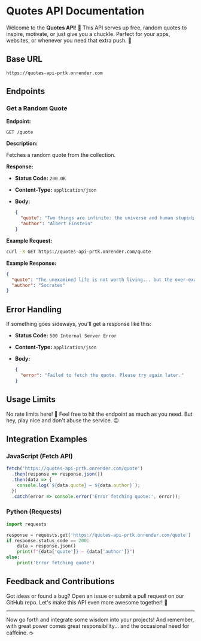 # Quotes API Documentation

Welcome to the **Quotes API**! 🎉 This API serves up free, random quotes to inspire, motivate, or just give you a chuckle. Perfect for your apps, websites, or whenever you need that extra push. 💪


## Base URL

```plaintext
https://quotes-api-prtk.onrender.com
```

## Endpoints

### Get a Random Quote

**Endpoint:**

```http
GET /quote
```

**Description:**

Fetches a random quote from the collection.

**Response:**

- **Status Code:** `200 OK`
- **Content-Type:** `application/json`
- **Body:**

  ```json
  {
    "quote": "Two things are infinite: the universe and human stupidity; and I'm not sure about the universe.",
    "author": "Albert Einstein"
  }
  ```

**Example Request:**

```bash
curl -X GET https://quotes-api-prtk.onrender.com/quote
```

**Example Response:**

```json
{
  "quote": "The unexamined life is not worth living... but the over-examined life is exhausting.",
  "author": "Socrates"
}
```

## Error Handling

If something goes sideways, you'll get a response like this:

- **Status Code:** `500 Internal Server Error`
- **Content-Type:** `application/json`
- **Body:**

  ```json
  {
    "error": "Failed to fetch the quote. Please try again later."
  }
  ```

## Usage Limits

No rate limits here! 🎉 Feel free to hit the endpoint as much as you need. But hey, play nice and don't abuse the service. 😉

## Integration Examples

### JavaScript (Fetch API)

```javascript
fetch('https://quotes-api-prtk.onrender.com/quote')
  .then(response => response.json())
  .then(data => {
    console.log(`${data.quote} — ${data.author}`);
  })
  .catch(error => console.error('Error fetching quote:', error));
```

### Python (Requests)

```python
import requests

response = requests.get('https://quotes-api-prtk.onrender.com/quote')
if response.status_code == 200:
    data = response.json()
    print(f"{data['quote']} — {data['author']}")
else:
    print('Error fetching quote')
```

## Feedback and Contributions

Got ideas or found a bug? Open an issue or submit a pull request on our GitHub repo. Let's make this API even more awesome together! 🤝

---

Now go forth and integrate some wisdom into your projects! And remember, with great power comes great responsibility... and the occasional need for caffeine. ☕
